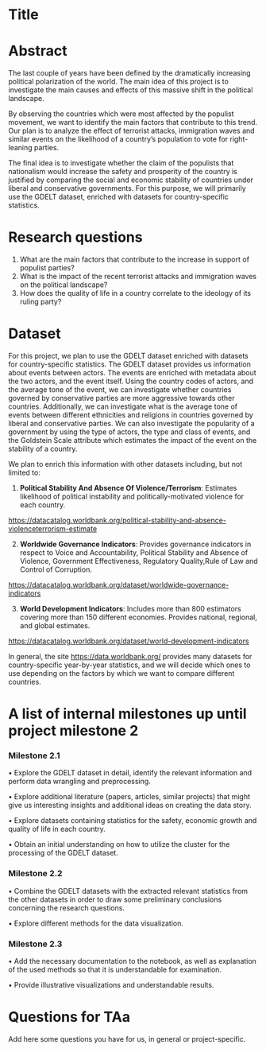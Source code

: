# Title

# Abstract

The last couple of years have been defined by the dramatically increasing political polarization of the world. The main idea of this project is to investigate the main causes and effects of this massive shift in the political landscape.

By observing the countries which were most affected by the populist movement, we want to identify the main factors that contribute to this trend. Our plan is to analyze the effect of terrorist attacks, immigration waves and similar events on the likelihood of a country’s population to vote for right-leaning parties.

The final idea is to investigate whether the claim of the populists that nationalism would increase the safety and prosperity of the country is justified by comparing the social and economic stability of countries under liberal and conservative governments. For this purpose, we will primarily use the GDELT dataset, enriched with datasets for country-specific statistics. 

# Research questions
1. What are the main factors that contribute to the increase in support of populist parties?
2. What is the impact of the recent terrorist attacks and immigration waves on the political landscape?
3. How does the quality of life in a country correlate to the ideology of its ruling party?

# Dataset
For this project, we plan to use the GDELT dataset enriched with datasets for country-specific statistics. The GDELT dataset provides us information about events between actors. The events are enriched with metadata about the two actors, and the event itself. Using the country codes of actors, and the average tone of the event, we can investigate whether countries governed by conservative parties are more aggressive towards other countries. Additionally, we can investigate what is the average tone of events between different ethnicities and religions in countries governed by liberal and conservative parties. We can also investigate the popularity of a government by using the type of actors, the type and class of events, and the Goldstein Scale attribute which estimates the impact of the event on the stability of a country.  

We plan to enrich this information with other datasets including, but not limited to:

1. **Political Stability And Absence Of Violence/Terrorism**: Estimates likelihood of political instability and politically-motivated violence for each country. 

https://datacatalog.worldbank.org/political-stability-and-absence-violenceterrorism-estimate
  
2. **Worldwide Governance Indicators**: Provides governance indicators in respect to Voice and Accountability, Political Stability and Absence of Violence, Government Effectiveness, Regulatory Quality,Rule of Law and Control of Corruption. 

https://datacatalog.worldbank.org/dataset/worldwide-governance-indicators 

3. **World Development Indicators**: Includes more than 800 estimators covering more than 150 different economies. Provides national, regional, and global estimates.

https://datacatalog.worldbank.org/dataset/world-development-indicators  

In general, the site https://data.worldbank.org/ provides many datasets for country-specific year-by-year statistics, and we will decide which ones to use depending on the factors by which we want to compare different countries. 

# A list of internal milestones up until project milestone 2
### Milestone 2.1
  • Explore the GDELT dataset in detail, identify the relevant information and perform data wrangling and preprocessing.
  
  • Explore additional literature (papers, articles, similar projects) that might give us interesting insights and additional ideas on creating the data story.
  
  • Explore datasets containing statistics for the safety, economic growth and quality of life in each country.
  
  • Obtain an initial understanding on how to utilize the cluster for the processing of the GDELT dataset.
### Milestone 2.2
  • Combine the GDELT datasets with the extracted relevant statistics from the other datasets in order to draw some preliminary conclusions concerning the research questions.
  
  • Explore different methods for the data visualization.
### Milestone 2.3
  • Add the necessary documentation to the notebook, as well as explanation of the used methods so that it is understandable for examination.
  
  • Provide illustrative visualizations and understandable results.

# Questions for TAa
Add here some questions you have for us, in general or project-specific.

